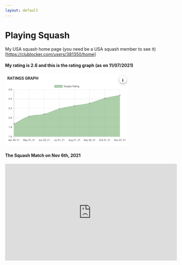 ```yaml
---
layout: default
---
```


# Playing Squash

My USA squash home page (you need be a USA squash member to see it)
[https://clublocker.com/users/381350/home]

#### My rating is 2.6 and this is the rating graph (as on 11/07/2021)
<img src="/images/squash_rating.png" width="400" />


#### The Squash Match on Nov 6th, 2021
<iframe width="560" height="315" src="https://www.youtube.com/embed/PvWOpv8ZoyY" title="YouTube video player" frameborder="0" allow="accelerometer; autoplay; clipboard-write; encrypted-media; gyroscope; picture-in-picture" allowfullscreen></iframe>

